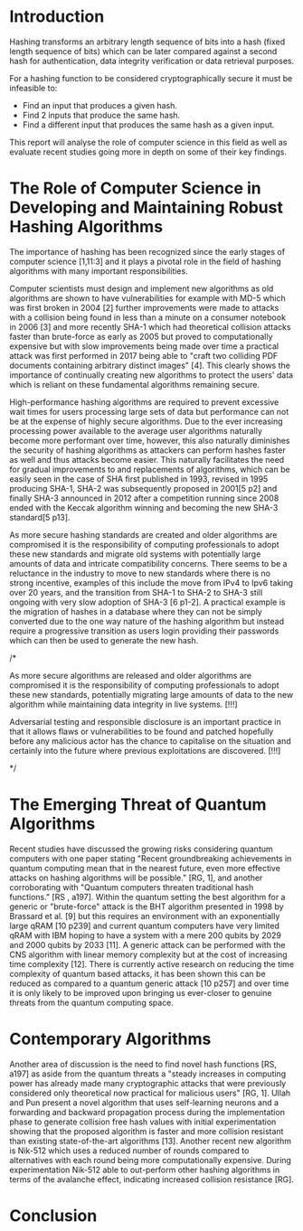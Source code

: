 # Introduction
Hashing transforms an arbitrary length sequence of bits into a hash (fixed length sequence of bits) which can be later compared against a second hash for authentication, data integrity verification or data retrieval purposes.

For a hashing function to be considered cryptographically secure it must be infeasible to:
- Find an input that produces a given hash.
- Find 2 inputs that produce the same hash.
- Find a different input that produces the same hash as a given input.

This report will analyse the role of computer science in this field as well as evaluate recent studies going more in depth on some of their key findings.
# The Role of Computer Science in Developing and Maintaining Robust Hashing Algorithms

The importance of hashing has been recognized since the early stages of computer science [1,11:3] and it plays a pivotal role in the field of hashing algorithms with many important responsibilities.

Computer scientists must design and implement new algorithms as old algorithms are shown to have vulnerabilities for example with MD-5 which was first broken in 2004 [2] further improvements were made to attacks with a collision being found in less than a minute on a consumer notebook in 2006 [3] and more recently SHA-1 which had theoretical collision attacks faster than brute-force as early as 2005 but proved to computationally expensive but with slow improvements being made over time a practical attack was first performed in 2017 being able to "craft two colliding PDF documents containing arbitrary distinct images" [4]. This clearly shows the importance of continually creating new algorithms to protect the users' data which is reliant on these fundamental algorithms remaining secure.

High-performance hashing algorithms are required to prevent excessive wait times for users processing large sets of data but performance can not be at the expense of highly secure algorithms. Due to the ever increasing processing power available to the average user algorithms naturally become more performant over time, however, this also naturally diminishes the security of hashing algorithms as attackers can perform hashes faster as well and thus attacks become easier. This naturally facilitates the need for gradual improvements to and replacements of algorithms, which can be easily seen in the case of SHA first published in 1993, revised in 1995 producing SHA-1, SHA-2 was subsequently proposed in 2001[5 p2] and finally SHA-3 announced in 2012 after a competition running since 2008 ended with the Keccak algorithm winning and becoming the new SHA-3 standard[5 p13].

As more secure hashing standards are created and older algorithms are compromised it is the responsibility of computing professionals to adopt these new standards and migrate old systems with potentially large amounts of data and intricate compatibility concerns. There seems to be a reluctance in the industry to move to new standards where there is no strong incentive, examples of this include the move from IPv4 to Ipv6 taking over 20 years, and the transition from SHA-1 to SHA-2 to SHA-3 still ongoing with very slow adoption of SHA-3 [6 p1-2]. A practical example is the migration of hashes in a database where they can not be simply converted due to the one way nature of the hashing algorithm but instead require a progressive transition as users login providing their passwords which can then be used to generate the new hash.

/* 

As more secure algorithms are released and older algorithms are compromised it is the responsibility of computing professionals to adopt these new standards, potentially migrating large amounts of data to the new algorithm while maintaining data integrity in live systems. [!!!]

Adversarial testing and responsible disclosure is an important practice in that it allows flaws or vulnerabilities to be found and patched hopefully before any malicious actor has the chance to capitalise on the situation and certainly into the future where previous exploitations are discovered. [!!!]

*/

# The Emerging Threat of Quantum Algorithms
Recent studies have discussed the growing risks considering quantum computers with one paper stating "Recent groundbreaking achievements in quantum computing mean that in the nearest future, even more effective attacks on hashing algorithms will be possible." [RG, 1], and another corroborating with "Quantum computers threaten traditional hash functions." [RS , a197]. Within the quantum setting the best algorithm for a generic or "brute-force" attack is the BHT algorithm presented in 1998 by Brassard et al. [9] but this requires an environment with an exponentially large qRAM [10 p239] and current quantum computers have very limited qRAM with IBM hoping to have a system with a mere 200 qubits by 2029 and 2000 qubits by 2033 [11]. A generic attack can be performed with the CNS algorithm with linear memory complexity but at the cost of increasing time complexity [12]. There is currently active research on reducing the time complexity of quantum based attacks, it has been shown this can be reduced as compared to a quantum generic attack [10 p257] and over time it is only likely to be improved upon bringing us ever-closer to genuine threats from the quantum computing space.

# Contemporary Algorithms
Another area of discussion is the need to find novel hash functions [RS, a197] as aside from the quantum threats a "steady increases in computing power has already made many cryptographic attacks that were previously considered only theoretical now practical for malicious users" [RG, 1]. Ullah and Pun present a novel algorithm that uses self-learning neurons and a forwarding and backward propagation process during the implementation phase to generate collision free hash values with initial experimentation showing that the proposed algorithm is faster and more collision resistant than existing state-of-the-art algorithms [13]. Another recent new algorithm is Nik-512 which uses a reduced number of rounds compared to alternatives with each round being more computationally expensive. During experimentation Nik-512 able to out-perform other hashing algorithms in terms of the avalanche effect, indicating increased collision resistance [RG].
# Conclusion
